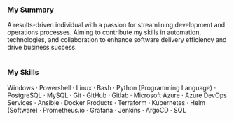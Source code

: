 ### My Summary
A results-driven individual with a passion for streamlining development and operations processes. Aiming to contribute my skills in automation, technologies, and collaboration to enhance software delivery efficiency and drive business success.

#

### My Skills
Windows · Powershell · Linux · Bash · Python (Programming Language) · PostgreSQL · MySQL · Git · GitHub · Gitlab · Microsoft Azure · Azure DevOps Services · Ansible · Docker Products · Terraform · Kubernetes · Helm (Software) · Prometheus.io · Grafana · Jenkins · ArgoCD · SQL

